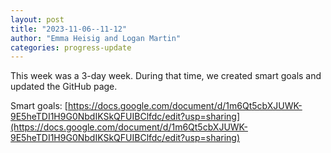 ```yaml
---
layout: post
title: "2023-11-06--11-12"
author: "Emma Heisig and Logan Martin"
categories: progress-update
---
```


This week was a 3-day week. During that time, we created smart goals and updated the GitHub page. 

Smart goals: [https://docs.google.com/document/d/1m6Qt5cbXJUWK-9E5heTDI1H9G0NbdIKSkQFUIBClfdc/edit?usp=sharing](https://docs.google.com/document/d/1m6Qt5cbXJUWK-9E5heTDI1H9G0NbdIKSkQFUIBClfdc/edit?usp=sharing)


